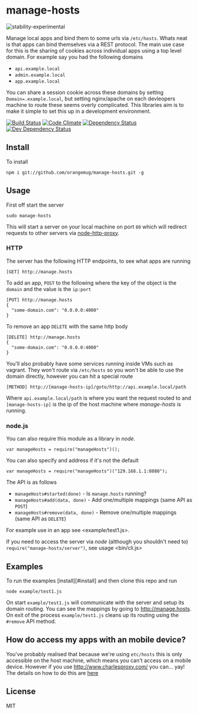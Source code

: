 # manage-hosts
![stability-experimental](https://img.shields.io/badge/stability-experimental-orange.svg)

Manage local apps and bind them to some urls via `/etc/hosts`. Whats neat is that apps can bind themselves via a REST protocol. The main use case for this is the sharing of cookies across individual apps using a top level domain. For example say you had the following domains

 * `api.example.local`
 * `admin.example.local`
 * `app.example.local`

You can share a session cookie across these domains by setting `Domain=.example.local`, but setting nginx/apache on each devleopers machine to route these seems overly complicated. This libraries aim is to make it simple to set this up in a development environment.

[![Build Status](https://travis-ci.org/orangemug/manage-hosts.svg?branch=master)](https://travis-ci.org/orangemug/manage-hosts)
[![Code Climate](https://codeclimate.com/github/orangemug/manage-hosts/badges/gpa.svg)](https://codeclimate.com/github/orangemug/manage-hosts) 
[![Dependency Status](https://david-dm.org/orangemug/manage-hosts.svg)](https://david-dm.org/orangemug/manage-hosts)
[![Dev Dependency Status](https://david-dm.org/orangemug/manage-hosts/dev-status.svg)](https://david-dm.org/orangemug/manage-hosts#info=devDependencies)


## Install
To install

    npm i git://github.com/orangemug/manage-hosts.git -g


## Usage
First off start the server

    sudo manage-hosts

This will start a server on your local machine on port `80` which will redirect requests to other servers via [node-http-proxy](https://github.com/nodejitsu/node-http-proxy).


### HTTP
The server has the following HTTP endpoints, to see what apps are running

    [GET] http://manage.hosts

To add an app, `POST` to the following where the key of the object is the `domain` and the value is the `ip:port`

    [PUT] http://manage.hosts
    {
      "some-domain.com": "0.0.0.0:4000"
    }

To remove an app `DELETE` with the same http body

    [DELETE] http://manage.hosts
    {
      "some-domain.com": "0.0.0.0:4000"
    }

You'll also probably have some services running inside VMs such as vagrant. They won't route via `/etc/hosts` so you won't be able to use the domain directly, however you can hit a special route

    [METHOD] http://[manage-hosts-ip]/goto/http://api.example.local/path

Where `api.example.local/path` is where you want the request routed to and `[manage-hosts-ip]` is the ip of the host machine where _manage-hosts_ is running.


### node.js
You can also require this module as a library in _node_.

    var manageHosts = require("manageHosts")();

You can also specify and address if it's not the default

    var manageHosts = require("manageHosts")("129.168.1.1:8080");

The API is as follows

 * `manageHosts#started(done)` - Is `manage.hosts` running?
 * `manageHosts#add(data, done)` - Add one/multiple mappings (same API as `POST`)
 * `manageHosts#remove(data, done)` - Remove one/multiple mappings (same API as `DELETE`)

For example use in an app see <example/test1.js>.

If you need to access the server via _node_ (although you shouldn't need to) `require("manage-hosts/server")`, see usage <bin/cli.js>


## Examples
To run the examples [install][#install] and then clone this repo and run

    node example/test1.js

On start `example/test1.js` will communicate with the server and setup its domain routing. You can see the mappings by going to <http://manage.hosts>. On exit of the process `example/test1.js` cleans up its routing using the `#remove` API method.


## How do access my apps with an mobile device?
You've probably realised that because we're using `etc/hosts` this is only accessible on the host machine, which means you can't access on a mobile device. However if you use <http://www.charlesproxy.com/> you can... yay! The details on how to do this are [here](http://www.charlesproxy.com/documentation/faqs/using-charles-from-an-iphone/)


## License
MIT
